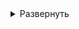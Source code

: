 <details>
<summary>Развернуть</summary>  

1. Запуск Python-скрипта [**start_pipeline.py**](python-scripts/start_pipeline.py.py).

- Cкрипт содержит в себе вызовы скриптов: 
  - [add_env_var.py](python-scripts/add_env_var.py) для автоматической установки переменных окружения

  - [yc_service_account_configuration.py](python-scripts/yc_service_account_configuration.py) для автоматической настройки аккаунта Yandex Cloud

  - [terraform_init.py](python-scripts/terraform_init.py) для автоматической установки провайдера для работы с YDB

  - [update_terraform_meta.py](python-scripts/update_terraform_meta.py) для автоматического формирования terraform_meta.txt  

      - Файлы с публичными и приватными SSH-ключами создаются в папке ~/.ssh автоматически при сборке образа и запуске нового контейнера

      - Если необходимо использовать те, же ключи, что и на другой, уже развернутой ВМ, то их нужно оттуда вручную скопировать на новую ВМ и запустить скрипт

      - Файлы main.tf, output.tf, providers.tf, terraform.tfstate уже сконфигурированы. Ничего менять не нужно

      - Основные команды для запуска Terraform  
      Выполнять из директории с файлами Terraform
        <details>
        <summary>Развернуть</summary>  
      
            # Проверка синтаксиса всех файлов формата tf 
            terraform validate
               
            # Планирование и проверка того, что будет сделано Terraform  
            terraform plan

            # Начало работы и деплоя Terraform. 
            terraform apply -auto-approve

            # Удаление всех созданных ресурсов
            terraform destroy -auto-approve

            # Остановка созданных ресурсов
            # Получение списка ВМ
            yc compute instance list
            # Остановка нужной ВМ
            yc compute instance stop --id <instance-id> 

            # Пересоздание ресурса
            # terraform taint помечает ресурс как "поврежденный"
            terraform taint 'yandex_compute_instance.group<НОМЕР ГРУППЫ>["vm-<НОМЕР ВМ>"]'
        </details>
    
</details>




